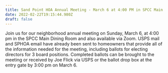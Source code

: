 ```yaml
---
title: Sand Point HOA Annual Meeting - March 6 at 4:00 PM in SPCC Main Dining Room
date: 2022-02-22T19:15:44.980Z
draft: false
---
```

Join us for our neighborhood annual meeting on Sunday, March 6, at 4:00 pm in the SPCC Main Dining Room and also available via Zoom.  USPS mail and SPHOA email have already been sent to homeowners that provide all of the information needed for the meeting, including ballots for electing directors for 3 board positions.  Completed ballots can be brought to the meeting or received by Joe Flick via USPS or the ballot drop box at the entry gate by 3:00 pm on March 6.